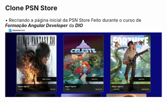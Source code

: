 <h2>Clone PSN Store</h2>


&bull; Recriando a página inicial da PSN Store
Feito durante o curso de <b><i>Formação Angular Developer</b></i> da <b><i>DIO</b>
<br>
<img src="https://raw.githubusercontent.com/siqueira91/AngularDio-PlaystationStore/main/2023-06-10_23-08.png">
